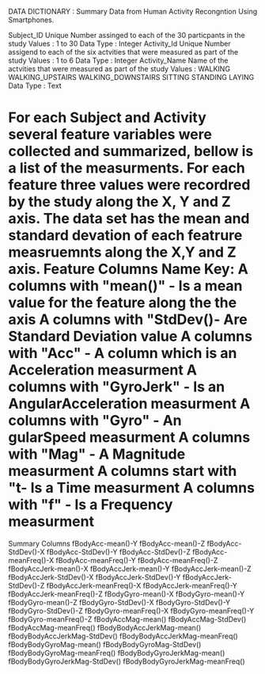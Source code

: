 DATA DICTIONARY : Summary Data from Human Activity Recongntion Using Smartphones.

Subject_ID 
	Unique Number assinged to each of the 30 particpants in the study
 	Values : 1 to 30
	Data Type : Integer
 Activity_Id
                Unique Number assigend to each of the six actvities that were measured as part of the study
 	Values : 1 to 6
	Data Type : Integer
 Activity_Name
                Name of the actvities that were measured as part of the study
	Values :  WALKING
		WALKING_UPSTAIRS
		WALKING_DOWNSTAIRS
		SITTING
		STANDING
		LAYING
	Data Type : Text

For each Subject and Activity several feature variables were collected and summarized, bellow is a list of the measurments.  For each feature three values were recordred by the study along the X, Y and Z axis. The data set has the mean and standard devation of each featrure measruemnts along the X,Y and Z axis. 
Feature Columns Name Key:
	 A columns with "mean()" - Is a mean value for the feature along the the axis
	A columns with "StdDev()- Are Standard Deviation value
	A columns with "Acc" - A column which is an Acceleration measurment
	A columns with "GyroJerk" - Is an AngularAcceleration measurment
	A columns with "Gyro" - An gularSpeed measurment
	A columns with "Mag" - A Magnitude measurment
	A columns start with "t- Is a Time measurment
	A columns with "f" - Is a Frequency measurment
==================================================================================
Summary Columns
fBodyAcc-mean()-Y
fBodyAcc-mean()-Z
fBodyAcc-StdDev()-X
fBodyAcc-StdDev()-Y
fBodyAcc-StdDev()-Z
fBodyAcc-meanFreq()-X
fBodyAcc-meanFreq()-Y
fBodyAcc-meanFreq()-Z
fBodyAccJerk-mean()-X
fBodyAccJerk-mean()-Y
fBodyAccJerk-mean()-Z
fBodyAccJerk-StdDev()-X
fBodyAccJerk-StdDev()-Y
fBodyAccJerk-StdDev()-Z
fBodyAccJerk-meanFreq()-X
fBodyAccJerk-meanFreq()-Y
fBodyAccJerk-meanFreq()-Z
fBodyGyro-mean()-X
fBodyGyro-mean()-Y
fBodyGyro-mean()-Z
fBodyGyro-StdDev()-X
fBodyGyro-StdDev()-Y
fBodyGyro-StdDev()-Z
fBodyGyro-meanFreq()-X
fBodyGyro-meanFreq()-Y
fBodyGyro-meanFreq()-Z
fBodyAccMag-mean()
fBodyAccMag-StdDev()
fBodyAccMag-meanFreq()
fBodyBodyAccJerkMag-mean()
fBodyBodyAccJerkMag-StdDev()
fBodyBodyAccJerkMag-meanFreq()
fBodyBodyGyroMag-mean()
fBodyBodyGyroMag-StdDev()
fBodyBodyGyroMag-meanFreq()
fBodyBodyGyroJerkMag-mean()
fBodyBodyGyroJerkMag-StdDev()
fBodyBodyGyroJerkMag-meanFreq()
